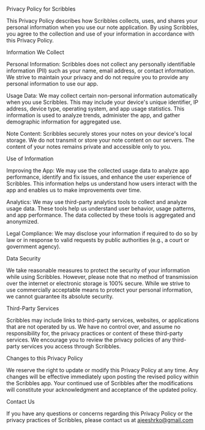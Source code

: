 Privacy Policy for Scribbles

This Privacy Policy describes how Scribbles collects, uses, and shares your personal information when you use our note application. By using Scribbles, you agree to the collection and use of your information in accordance with this Privacy Policy.

Information We Collect

Personal Information: Scribbles does not collect any personally identifiable information (PII) such as your name, email address, or contact information. We strive to maintain your privacy and do not require you to provide any personal information to use our app.

Usage Data: We may collect certain non-personal information automatically when you use Scribbles. This may include your device's unique identifier, IP address, device type, operating system, and app usage statistics. This information is used to analyze trends, administer the app, and gather demographic information for aggregated use.

Note Content: Scribbles securely stores your notes on your device's local storage. We do not transmit or store your note content on our servers. The content of your notes remains private and accessible only to you.

Use of Information

Improving the App: We may use the collected usage data to analyze app performance, identify and fix issues, and enhance the user experience of Scribbles. This information helps us understand how users interact with the app and enables us to make improvements over time.

Analytics: We may use third-party analytics tools to collect and analyze usage data. These tools help us understand user behavior, usage patterns, and app performance. The data collected by these tools is aggregated and anonymized.

Legal Compliance: We may disclose your information if required to do so by law or in response to valid requests by public authorities (e.g., a court or government agency).

Data Security

We take reasonable measures to protect the security of your information while using Scribbles. However, please note that no method of transmission over the internet or electronic storage is 100% secure. While we strive to use commercially acceptable means to protect your personal information, we cannot guarantee its absolute security.

Third-Party Services

Scribbles may include links to third-party services, websites, or applications that are not operated by us. We have no control over, and assume no responsibility for, the privacy practices or content of these third-party services. We encourage you to review the privacy policies of any third-party services you access through Scribbles.

Changes to this Privacy Policy

We reserve the right to update or modify this Privacy Policy at any time. Any changes will be effective immediately upon posting the revised policy within the Scribbles app. Your continued use of Scribbles after the modifications will constitute your acknowledgment and acceptance of the updated policy.

Contact Us

If you have any questions or concerns regarding this Privacy Policy or the privacy practices of Scribbles, please contact us at ajeeshrko@gmail.com

